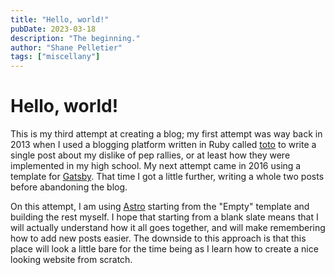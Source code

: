 ```yaml
---
title: "Hello, world!"
pubDate: 2023-03-18
description: "The beginning."
author: "Shane Pelletier"
tags: ["miscellany"]
---
```


# Hello, world!

This is my third attempt at creating a blog; my first attempt was way back in 2013 when I used a blogging platform written in Ruby called [toto](https://github.com/cloudhead/toto) to write a single post about my dislike of pep rallies, or at least how they were implemented in my high school. My next attempt came in 2016 using a template for [Gatsby](https://www.gatsbyjs.com/). That time I got a little further, writing a whole two posts before abandoning the blog.

On this attempt, I am using [Astro](https://astro.build/) starting from the "Empty" template and building the rest myself. I hope that starting from a blank slate means that I will actually understand how it all goes together, and will make remembering how to add new posts easier. The downside to this approach is that this place will look a little bare for the time being as I learn how to create a nice looking website from scratch.
